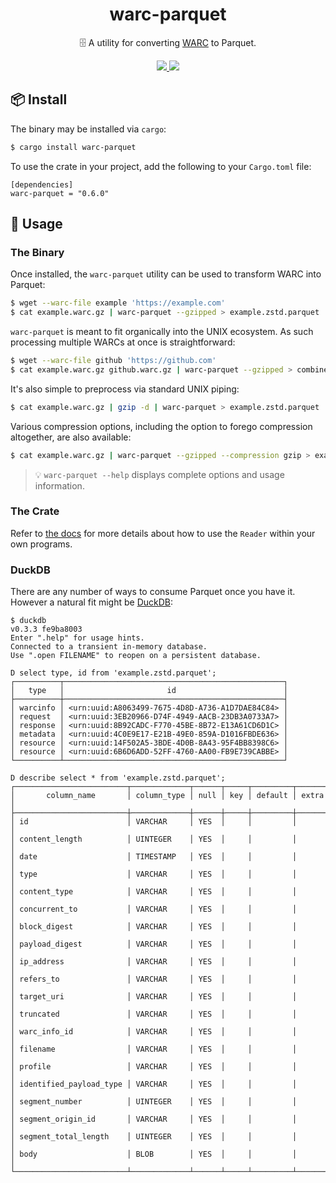 <h1 align="center">
warc-parquet
</h1>

<p align="center">
🗄️  A utility for converting <a href="https://iipc.github.io/warc-specifications/specifications/warc-format/warc-1.0/">WARC</a> to Parquet.
</p>

<div align="center">
<a href="https://crates.io/crates/warc-parquet">
<img src="https://img.shields.io/crates/v/warc-parquet.svg" />
</a>
<a href="https://docs.rs/warc-parquet">
<img src="https://docs.rs/warc-parquet/badge.svg" />
</a>
</div>

## 📦 Install

The binary may be installed via `cargo`:

```sh
$ cargo install warc-parquet
```

To use the crate in your project, add the following to your `Cargo.toml` file:

```
[dependencies]
warc-parquet = "0.6.0"
```

## 🤸 Usage

### The Binary

Once installed, the `warc-parquet` utility can be used to transform WARC into Parquet:

```sh
$ wget --warc-file example 'https://example.com'
$ cat example.warc.gz | warc-parquet --gzipped > example.zstd.parquet
```

`warc-parquet` is meant to fit organically into the UNIX ecosystem. As such processing multiple WARCs at once is straightforward:

```sh
$ wget --warc-file github 'https://github.com'
$ cat example.warc.gz github.warc.gz | warc-parquet --gzipped > combined.zstd.parquet
```

It's also simple to preprocess via standard UNIX piping:

```sh
$ cat example.warc.gz | gzip -d | warc-parquet > example.zstd.parquet
```

Various compression options, including the option to forego compression altogether, are also available:

```sh
$ cat example.warc.gz | warc-parquet --gzipped --compression gzip > example.gz.parquet
```

> 💡 `warc-parquet --help` displays complete options and usage information.

### The Crate

Refer to [the docs](https://docs.rs/warc-parquet) for more details about how to use the `Reader` within your own programs.

### DuckDB

There are any number of ways to consume Parquet once you have it. However a natural fit might be
[DuckDB](https://duckdb.org):

```
$ duckdb
v0.3.3 fe9ba8003
Enter ".help" for usage hints.
Connected to a transient in-memory database.
Use ".open FILENAME" to reopen on a persistent database.

D select type, id from 'example.zstd.parquet';
┌──────────┬─────────────────────────────────────────────────┐
│   type   │                       id                        │
├──────────┼─────────────────────────────────────────────────┤
│ warcinfo │ <urn:uuid:A8063499-7675-4D8D-A736-A1D7DAE84C84> │
│ request  │ <urn:uuid:3EB20966-D74F-4949-AACB-23DB3A0733A7> │
│ response │ <urn:uuid:8B92CADC-F770-45BE-8B72-E13A61CD6D1C> │
│ metadata │ <urn:uuid:4C0E9E17-E21B-49E0-859A-D1016FBDE636> │
│ resource │ <urn:uuid:14F502A5-3BDE-4D0B-8A43-95F4BB8398C6> │
│ resource │ <urn:uuid:6B6D6ADD-52FF-4760-AA00-FB9E739CABBE> │
└──────────┴─────────────────────────────────────────────────┘

D describe select * from 'example.zstd.parquet';
┌─────────────────────────┬─────────────┬──────┬─────┬─────────┬───────┐
│       column_name       │ column_type │ null │ key │ default │ extra │
├─────────────────────────┼─────────────┼──────┼─────┼─────────┼───────┤
│ id                      │ VARCHAR     │ YES  │     │         │       │
│ content_length          │ UINTEGER    │ YES  │     │         │       │
│ date                    │ TIMESTAMP   │ YES  │     │         │       │
│ type                    │ VARCHAR     │ YES  │     │         │       │
│ content_type            │ VARCHAR     │ YES  │     │         │       │
│ concurrent_to           │ VARCHAR     │ YES  │     │         │       │
│ block_digest            │ VARCHAR     │ YES  │     │         │       │
│ payload_digest          │ VARCHAR     │ YES  │     │         │       │
│ ip_address              │ VARCHAR     │ YES  │     │         │       │
│ refers_to               │ VARCHAR     │ YES  │     │         │       │
│ target_uri              │ VARCHAR     │ YES  │     │         │       │
│ truncated               │ VARCHAR     │ YES  │     │         │       │
│ warc_info_id            │ VARCHAR     │ YES  │     │         │       │
│ filename                │ VARCHAR     │ YES  │     │         │       │
│ profile                 │ VARCHAR     │ YES  │     │         │       │
│ identified_payload_type │ VARCHAR     │ YES  │     │         │       │
│ segment_number          │ UINTEGER    │ YES  │     │         │       │
│ segment_origin_id       │ VARCHAR     │ YES  │     │         │       │
│ segment_total_length    │ UINTEGER    │ YES  │     │         │       │
│ body                    │ BLOB        │ YES  │     │         │       │
└─────────────────────────┴─────────────┴──────┴─────┴─────────┴───────┘
```
